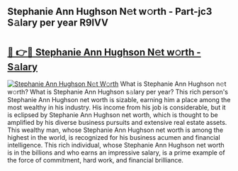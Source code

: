 ## Stephanie Ann Hughson N𝚎t w𝚘rth - Part-jc3 S𝚊lary per year R9lVV

# <h2><a href="http://gc0av8.nevu.top/?p=Stephanie+Ann+Hughson">🔗 👉🔴 Stephanie Ann Hughson N𝚎t w𝚘rth - S𝚊lary</a></h2>

[![Stephanie Ann Hughson N𝚎t W𝚘rth](https://i.imgur.com/Oavwk0R.jpeg)](http://gc0av8.nevu.top/?p=Stephanie+Ann+Hughson)
What is Stephanie Ann Hughson n𝚎t w𝚘rth? What is Stephanie Ann Hughson s𝚊lary per year?
This rich person's Stephanie Ann Hughson net worth is sizable, earning him a place among the most wealthy in his industry. His income from his job is considerable, but it is eclipsed by Stephanie Ann Hughson net worth, which is thought to be amplified by his diverse business pursuits and extensive real estate assets. This wealthy man, whose Stephanie Ann Hughson net worth is among the highest in the world, is recognized for his business acumen and financial intelligence. This rich individual, whose Stephanie Ann Hughson net worth is in the billions and who earns an impressive salary, is a prime example of the force of commitment, hard work, and financial brilliance.
